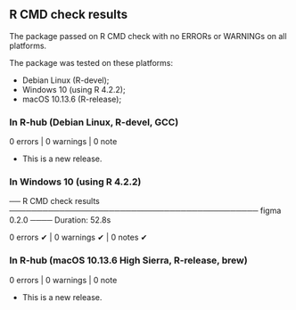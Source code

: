 

## R CMD check results

The package passed on R CMD check with no ERRORs or WARNINGs on all platforms.

The package was tested on these platforms:
  - Debian Linux (R-devel);
  - Windows 10 (using R 4.2.2);
  - macOS 10.13.6 (R-release);
  


### In R-hub (Debian Linux, R-devel, GCC)

0 errors | 0 warnings | 0 note

* This is a new release.


### In Windows 10 (using R 4.2.2)

── R CMD check results ───────────────────────────────────────────── figma 0.2.0 ────
Duration: 52.8s

0 errors ✔ | 0 warnings ✔ | 0 notes ✔



### In R-hub (macOS 10.13.6 High Sierra, R-release, brew)

0 errors | 0 warnings | 0 note

* This is a new release.







